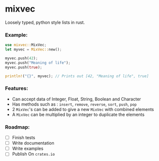 # mixvec

Loosely typed, python style lists in rust.

### Example:

```rust
use mixvec::MixVec;
let myvec = MixVec::new();

myvec.push(42);
myvec.push("Meaning of life");
myvec.push(true);

println!("{}", myvec); // Prints out [42, "Meaning of life", true]
```

### Features:

- Can accept data of Integer, Float, String, Boolean and Character
- Has methods such as : `insert`, `remove`, `reverse`, `sort`, `push`, `pop`
- 2 `MixVec`'s can be added to give a new `MixVec` with combined elements
- A `MixVec` can be multiplied by an integer to duplicate the elements

### Roadmap:

- [ ] Finish tests
- [ ] Write documentation
- [ ] Write examples
- [ ] Publish On `crates.io`
